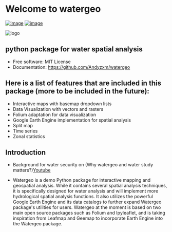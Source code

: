 # Welcome to watergeo

[![image](https://img.shields.io/badge/Watergeo-blue)](https://www.youtube.com/watch?v=C65iqOSCZOY)
[![image](https://img.shields.io/pypi/v/watergeo.svg)](https://pypi.python.org/pypi/watergeo)

![logo](https://images-platform.99static.com/7WcMmZPzGbVHYpeaib5FcOYR314=/100x100:900x900/500x500/top/smart/99designs-contests-attachments/122/122380/attachment_122380314)
## python package for water spatial analysis


-   Free software: MIT License
-   Documentation: <https://github.com/Andyzxm/watergeo>
    


## Here is a list of features that are included in this package (more to be included in the future):

- Interactive maps with basemap dropdown lists
- Data Visualization with vectors and rasters
- Folium adaptation for data visualization
- Google Earth Engine implementation for spatial analysis
- Split map 
- Time series
- Zonal statistics


## Introduction
- Background for water security on (Why watergeo and water study matters?)[Youtube](https://www.youtube.com/watch?v=C65iqOSCZOY)

- Watergeo is a demo Python package for interactive mapping and geospatial analysis. While it contains several spatial analysis techniques, it is specifically designed for water analysis and will implement more hydrological spatial analysis functions. It also utilizes the powerful Google Earth Engine and its data catalogs to further expand Watergeo package's utilities for users. Watergeo at the moment is based on two main open source packages such as Folium and Ipyleaflet, and is taking inspiration from Leafmap and Geemap to incorporate Earth Engine into the Watergeo package.
